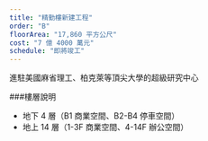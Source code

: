 ```yaml
---
title: "精勤樓新建工程"
order: "B"
floorArea: "17,860 平方公尺"
cost: "7 億 4000 萬元"
schedule: "即將竣工"
---
```


<div class="description">
  <p>進駐美國麻省理工、柏克萊等頂尖大學的超級研究中心</p>
</div>

###樓層說明
- 地下 4 層（B1 商業空間、B2-B4 停車空間）
- 地上 14 層（1-3F 商業空間、4-14F 辦公空間）

